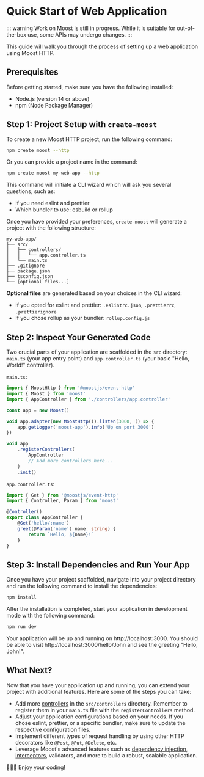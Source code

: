 # Quick Start of Web Application

::: warning
Work on Moost is still in progress. While it is suitable for out-of-the-box use, some APIs may undergo changes.
:::

This guide will walk you through the process of setting up a web application using Moost HTTP.

## Prerequisites
Before getting started, make sure you have the following installed:

-   Node.js (version 14 or above)
-   npm (Node Package Manager)

## Step 1: Project Setup with `create-moost`

To create a new Moost HTTP project, run the following command:

```bash
npm create moost --http
```

Or you can provide a project name in the command:

```bash
npm create moost my-web-app --http
```

This command will initiate a CLI wizard which will ask you several questions, such as:

- If you need eslint and prettier
- Which bundler to use: esbuild or rollup

Once you have provided your preferences, `create-moost` will generate a project with the following structure:

```
my-web-app/
├── src/
│   ├── controllers/
│   │   └── app.controller.ts
│   └── main.ts
├── .gitignore
├── package.json
├── tsconfig.json
└── [optional files...]
```

**Optional files** are generated based on your choices in the CLI wizard:

- If you opted for eslint and prettier: `.eslintrc.json`, `.prettierrc`, `.prettierignore`
- If you chose rollup as your bundler: `rollup.config.js`

## Step 2: Inspect Your Generated Code

Two crucial parts of your application are scaffolded in the `src` directory: `main.ts` (your app entry point) and `app.controller.ts` (your basic "Hello, World!" controller).

`main.ts`:
```ts
import { MoostHttp } from '@moostjs/event-http'
import { Moost } from 'moost'
import { AppController } from './controllers/app.controller'

const app = new Moost()

void app.adapter(new MoostHttp()).listen(3000, () => {
    app.getLogger('moost-app').info('Up on port 3000')
})

void app
    .registerControllers(
        AppController
        // Add more controllers here...
    )
    .init()
```

`app.controller.ts`:
```ts
import { Get } from '@moostjs/event-http'
import { Controller, Param } from 'moost'

@Controller()
export class AppController {
    @Get('hello/:name')
    greet(@Param('name') name: string) {
        return `Hello, ${name}!`
    }
}
```

## Step 3: Install Dependencies and Run Your App

Once you have your project scaffolded, navigate into your project directory and run the following command to install the dependencies:

```bash
npm install
```

After the installation is completed, start your application in development mode with the following command:

```bash
npm run dev
```

Your application will be up and running on http://localhost:3000.
You should be able to visit http://localhost:3000/hello/John and see the greeting "Hello, John!".

## What Next?

Now that you have your application up and running, you can extend your project with additional features.
Here are some of the steps you can take:

- Add more [controllers](./controllers/) in the `src/controllers` directory. Remember to register them in your `main.ts` file with the `registerControllers` method.
- Adjust your application configurations based on your needs. If you chose eslint, prettier, or a specific bundler, make sure to update the respective configuration files.
- Implement different types of request handling by using other HTTP decorators like `@Post`, `@Put`, `@Delete`, etc.
- Leverage Moost's advanced features such as [dependency injection](/moost/di/), [interceptors](/moost/interceptors), validators, and more to build a robust, scalable application.

👏👏👏 Enjoy your coding!